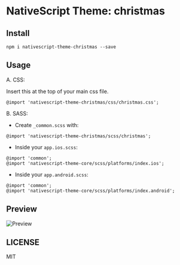 # NativeScript Theme: christmas

## Install

```
npm i nativescript-theme-christmas --save
```

## Usage

A. CSS:

Insert this at the top of your main css file.
```
@import 'nativescript-theme-christmas/css/christmas.css';
```

B. SASS:

* Create `_common.scss` with:

```
@import 'nativescript-theme-christmas/scss/christmas';
```

* Inside your `app.ios.scss`:

```
@import 'common';
@import 'nativescript-theme-core/scss/platforms/index.ios';
```

* Inside your `app.android.scss`:

```
@import 'common';
@import 'nativescript-theme-core/scss/platforms/index.android';
```

## Preview

![Preview](https://cdn.filestackcontent.com/3CvdhJgSg6Hv3D2GmzuC?v=0)

## LICENSE

MIT
